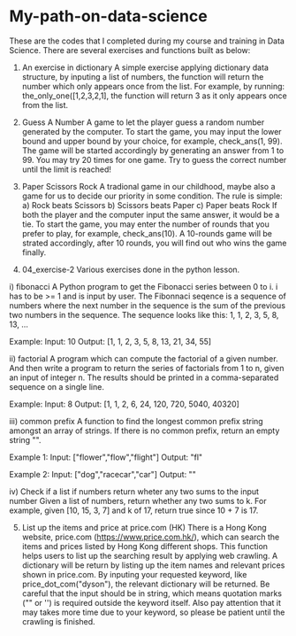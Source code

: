 # My-path-on-data-science
These are the codes that I completed during my course and training in Data Science. 
There are several exercises and functions built as below:

1) An exercise in dictionary
A simple exercise applying dictionary data structure, by inputing a list of numbers, the function will return the number which only appears once from the list.
For example, by running: the_only_one([1,2,3,2,1],
the function will return 3 as it only appears once from the list.

2) Guess A Number
A game to let the player guess a random number generated by the computer.
To start the game, you may input the lower bound and upper bound by your choice, for example, check_ans(1, 99).
The game will be started accordingly by generating an answer from 1 to 99.
You may try 20 times for one game. Try to guess the correct number until the limit is reached!

3) Paper Scissors Rock
A tradional game in our childhood, maybe also a game for us to decide our priority in some condition.
The rule is simple:
a) Rock beats Scissors 
b) Scissors beats Paper 
c) Paper beats Rock
If both the player and the computer input the same answer, it would be a tie.
To start the game, you may enter the number of rounds that you prefer to play, for example, check_ans(10).
A 10-rounds game will be strated accordingly, after 10 rounds, you will find out who wins the game finally.

4) 04_exercise-2
Various exercises done in the python lesson.

i) fibonacci
A Python program to get the Fibonacci series between 0 to i. i has to be >= 1 and is input by user. 
The Fibonnaci seqence is a sequence of numbers where the next number in the sequence is the sum of the previous two numbers in the sequence. 
The sequence looks like this: 1, 1, 2, 3, 5, 8, 13, …

Example:
Input: 10
Output: [1, 1, 2, 3, 5, 8, 13, 21, 34, 55]

ii) factorial
A program which can compute the factorial of a given number. 
And then write a program to return the series of factorials from 1 to n, given an input of integer n. 
The results should be printed in a comma-separated sequence on a single line.

Example:
Input: 8
Output: [1, 1, 2, 6, 24, 120, 720, 5040, 40320]

iii) common prefix
A function to find the longest common prefix string amongst an array of strings.
If there is no common prefix, return an empty string "".

Example 1:
Input: ["flower","flow","flight"]
Output: "fl"

Example 2:
Input: ["dog","racecar","car"]
Output: ""

iv) Check if a list if numbers return wheter any two sums to the input number
Given a list of numbers, return whether any two sums to k. 
For example, given [10, 15, 3, 7] and k of 17, return true since 10 + 7 is 17.

5) List up the items and price at price.com (HK)
There is a Hong Kong website, price.com (https://www.price.com.hk/), which can search the items and prices listed by Hong Kong different shops.
This function helps users to list up the searching result by applying web crawling.
A dictionary will be return by listing up the item names and relevant prices shown in price.com.
By inputing your requested keyword, like price_dot_com("dyson"), the relevant dictionary will be returned.
Be careful that the input should be in string, which means quotation marks ("" or '') is required outside the keyword itself.
Also pay attention that it may takes more time due to your keyword, so please be patient until the crawling is finished.
